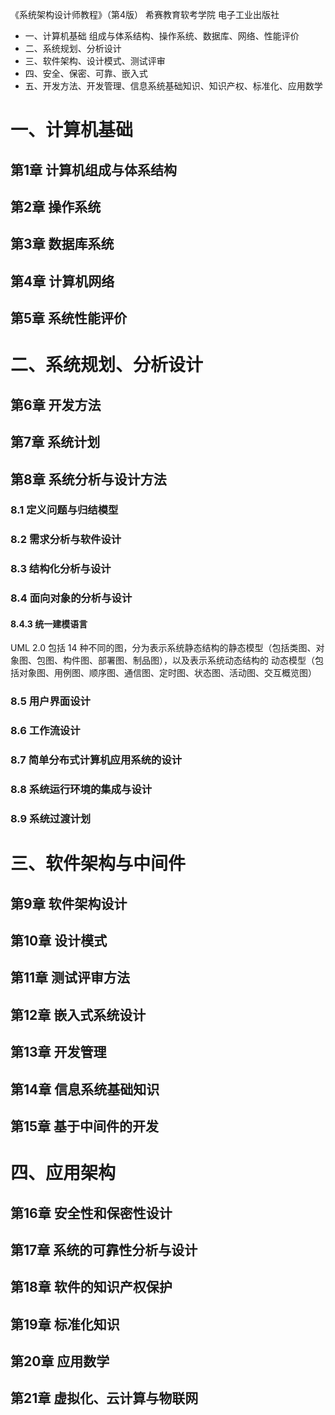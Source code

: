 《系统架构设计师教程》（第4版） 希赛教育软考学院 电子工业出版社

* 一、计算机基础 组成与体系结构、操作系统、数据库、网络、性能评价
* 二、系统规划、分析设计
* 三、软件架构、设计模式、测试评审
* 四、安全、保密、可靠、嵌入式
* 五、开发方法、开发管理、信息系统基础知识、知识产权、标准化、应用数学

# 一、计算机基础
## 第1章 计算机组成与体系结构
## 第2章 操作系统
## 第3章 数据库系统
## 第4章 计算机网络
## 第5章 系统性能评价

# 二、系统规划、分析设计
## 第6章 开发方法
## 第7章 系统计划
## 第8章 系统分析与设计方法
### 8.1 定义问题与归结模型
### 8.2 需求分析与软件设计
### 8.3 结构化分析与设计
### 8.4 面向对象的分析与设计
#### 8.4.3 统一建模语言
UML 2.0 包括 14 种不同的图，分为表示系统静态结构的静态模型（包括类图、对象图、包图、构件图、部署图、制品图），以及表示系统动态结构的
动态模型（包括对象图、用例图、顺序图、通信图、定时图、状态图、活动图、交互概览图）
### 8.5 用户界面设计
### 8.6 工作流设计
### 8.7 简单分布式计算机应用系统的设计
### 8.8 系统运行环境的集成与设计
### 8.9 系统过渡计划

# 三、软件架构与中间件
## 第9章 软件架构设计
## 第10章 设计模式
## 第11章 测试评审方法
## 第12章 嵌入式系统设计
## 第13章 开发管理
## 第14章 信息系统基础知识
## 第15章 基于中间件的开发

# 四、应用架构
## 第16章 安全性和保密性设计
## 第17章 系统的可靠性分析与设计
## 第18章 软件的知识产权保护
## 第19章 标准化知识
## 第20章 应用数学
## 第21章 虚拟化、云计算与物联网